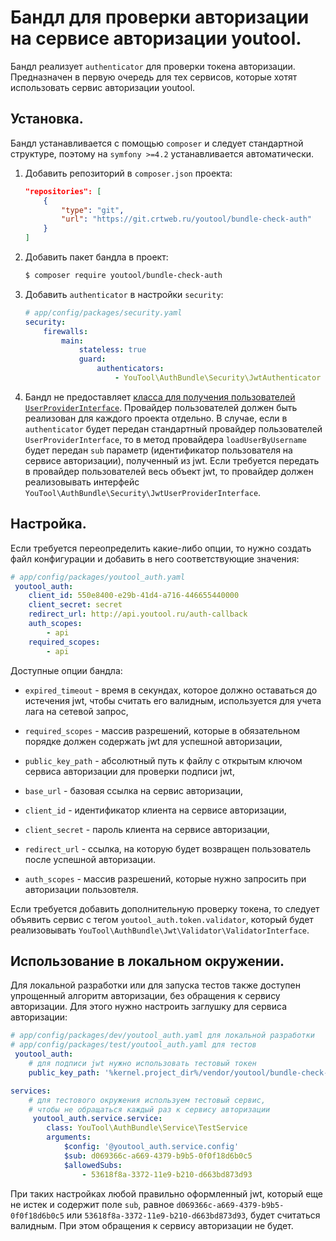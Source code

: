 Бандл для проверки авторизации на сервисе авторизации youtool.
============================================================

Бандл реализует `authenticator` для проверки токена авторизации. Предназначен в первую очередь для тех сервисов, которые хотят 
использовать сервис авторизации youtool.



Установка.
----------

Бандл устанавливается с помощью `composer` и следует стандартной структуре, поэтому на `symfony >=4.2` устанавливается автоматически.

1. Добавить репозиторий в `composer.json` проекта:

    ```json
    "repositories": [
        {
            "type": "git",
            "url": "https://git.crtweb.ru/youtool/bundle-check-auth"
        }
    ]
    ```

2. Добавить пакет бандла в проект:

    ```bash
    $ composer require youtool/bundle-check-auth
    ```

3. Добавить `authenticator` в настройки `security`:

    ```yaml
    # app/config/packages/security.yaml
    security:
        firewalls:
            main:
                stateless: true
                guard:
                    authenticators:
                        - YouTool\AuthBundle\Security\JwtAuthenticator
    ```

4. Бандл не предоставляет [класса для получения пользователей `UserProviderInterface`](https://symfony.com/doc/current/security.html#b-the-user-provider). 
Провайдер пользователей должен быть реализован для каждого проекта отдельно. В случае, если в `authenticator` будет передан 
стандартный провайдер пользователей `UserProviderInterface`, то в метод провайдера `loadUserByUsername` будет передан `sub` 
параметр (идентификатор пользователя на сервисе авторизации), полученный из jwt. Если требуется передать в провайдер пользователей 
весь объект jwt, то провайдер должен реализовывать интерфейс `YouTool\AuthBundle\Security\JwtUserProviderInterface`.




Настройка.
----------

Если требуется переопределить какие-либо опции, то нужно создать файл конфигурации и добавить в него соответствующие значения:

```yaml
# app/config/packages/youtool_auth.yaml
 youtool_auth:
    client_id: 550e8400-e29b-41d4-a716-446655440000
    client_secret: secret
    redirect_url: http://api.youtool.ru/auth-callback
    auth_scopes:
        - api
    required_scopes:
        - api
```

Доступные опции бандла:

* `expired_timeout` - время в секундах, которое должно оставаться до истечения jwt, чтобы считать его валидным, используется для учета лага на сетевой запрос,

* `required_scopes` - массив разрешений, которые в обязательном порядке должен содержать jwt для успешной авторизации,

* `public_key_path` - абсолютный путь к файлу с открытым ключом сервиса авторизации для проверки подписи jwt,

* `base_url` - базовая ссылка на сервис авторизации,

* `client_id` - идентификатор клиента на сервисе авторизации,

* `client_secret` - пароль клиента на сервисе авторизации,

* `redirect_url` - ссылка, на которую будет возвращен пользователь после успешной авторизации.

* `auth_scopes` - массив разрешений, которые нужно запросить при авторизации пользовтеля.

Если требуется добавить дополнительную проверку токена, то следует объявить сервис c тегом `youtool_auth.token.validator`, 
который будет реализовывать `YouTool\AuthBundle\Jwt\Validator\ValidatorInterface`.



Использование в локальном окружении.
------------------------------------

Для локальной разработки или для запуска тестов также доступен упрощенный алгоритм авторизации, без обращения к сервису авторизации. Для этого нужно настроить заглушку для сервиса авторизации:

```yaml
# app/config/packages/dev/youtool_auth.yaml для локальной разработки
# app/config/packages/test/youtool_auth.yaml для тестов
 youtool_auth:
    # для подписи jwt нужно использовать тестовый токен
    public_key_path: '%kernel.project_dir%/vendor/youtool/bundle-check-auth/Resources/keys/test.public.key'

services:
    # для тестового окружения используем тестовый сервис,
    # чтобы не обращаться каждый раз к сервису авторизации
     youtool_auth.service.service:
        class: YouTool\AuthBundle\Service\TestService
        arguments:
            $config: '@youtool_auth.service.config'
            $sub: d069366c-a669-4379-b9b5-0f0f18d6b0c5
            $allowedSubs:
                - 53618f8a-3372-11e9-b210-d663bd873d93
```

При таких настройках любой правильно оформленный jwt, который еще не истек и содержит поле `sub`, 
равное `d069366c-a669-4379-b9b5-0f0f18d6b0c5` или `53618f8a-3372-11e9-b210-d663bd873d93`, будет считаться валидным. 
При этом обращения к сервису авторизации не будет.
